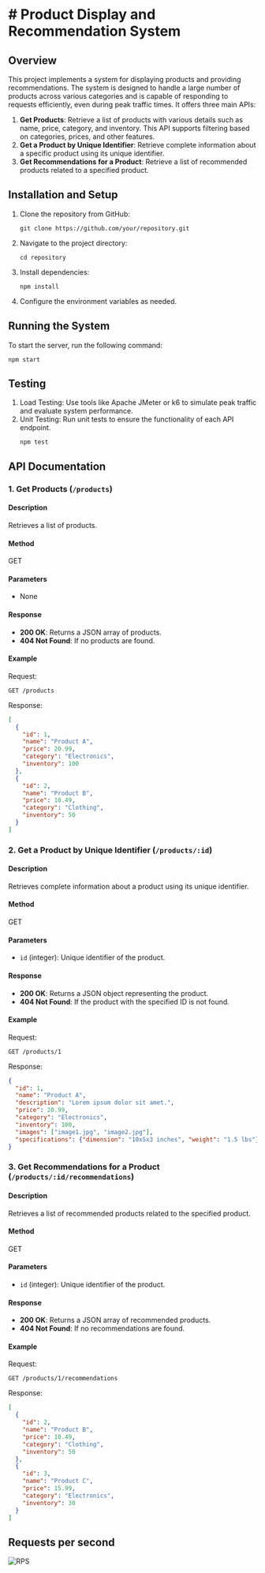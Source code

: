 # # Product Display and Recommendation System

## Overview
This project implements a system for displaying products and providing recommendations. The system is designed to handle a large number of products across various categories and is capable of responding to requests efficiently, even during peak traffic times. It offers three main APIs:

1. **Get Products**: Retrieve a list of products with various details such as name, price, category, and inventory. This API supports filtering based on categories, prices, and other features.
2. **Get a Product by Unique Identifier**: Retrieve complete information about a specific product using its unique identifier.
3. **Get Recommendations for a Product**: Retrieve a list of recommended products related to a specified product.

## Installation and Setup
1. Clone the repository from GitHub:
   ```
   git clone https://github.com/your/repository.git
   ```
2. Navigate to the project directory:
   ```
   cd repository
   ```
3. Install dependencies:
   ```
   npm install
   ```
4. Configure the environment variables as needed.

## Running the System
To start the server, run the following command:
```
npm start
```

## Testing
1. Load Testing: Use tools like Apache JMeter or k6 to simulate peak traffic and evaluate system performance.
2. Unit Testing: Run unit tests to ensure the functionality of each API endpoint.
   ```
   npm test
   ```

## API Documentation
### 1. Get Products (`/products`)
#### Description
Retrieves a list of products.
#### Method
GET
#### Parameters
- None
#### Response
- **200 OK**: Returns a JSON array of products.
- **404 Not Found**: If no products are found.

#### Example
Request:
```
GET /products
```
Response:
```json
[
  {
    "id": 1,
    "name": "Product A",
    "price": 20.99,
    "category": "Electronics",
    "inventory": 100
  },
  {
    "id": 2,
    "name": "Product B",
    "price": 10.49,
    "category": "Clothing",
    "inventory": 50
  }
]
```

### 2. Get a Product by Unique Identifier (`/products/:id`)
#### Description
Retrieves complete information about a product using its unique identifier.
#### Method
GET
#### Parameters
- `id` (integer): Unique identifier of the product.
#### Response
- **200 OK**: Returns a JSON object representing the product.
- **404 Not Found**: If the product with the specified ID is not found.

#### Example
Request:
```
GET /products/1
```
Response:
```json
{
  "id": 1,
  "name": "Product A",
  "description": "Lorem ipsum dolor sit amet.",
  "price": 20.99,
  "category": "Electronics",
  "inventory": 100,
  "images": ["image1.jpg", "image2.jpg"],
  "specifications": {"dimension": "10x5x3 inches", "weight": "1.5 lbs"}
}
```

### 3. Get Recommendations for a Product (`/products/:id/recommendations`)
#### Description
Retrieves a list of recommended products related to the specified product.
#### Method
GET
#### Parameters
- `id` (integer): Unique identifier of the product.
#### Response
- **200 OK**: Returns a JSON array of recommended products.
- **404 Not Found**: If no recommendations are found.

#### Example
Request:
```
GET /products/1/recommendations
```
Response:
```json
[
  {
    "id": 2,
    "name": "Product B",
    "price": 10.49,
    "category": "Clothing",
    "inventory": 50
  },
  {
    "id": 3,
    "name": "Product C",
    "price": 15.99,
    "category": "Electronics",
    "inventory": 30
  }
]
```

## Requests per second

![RPS](https://github.com/sogand-pbr/filimo-test/assets/110123392/7b44a1a7-da07-47a5-be3b-848ac56b6b9c)




